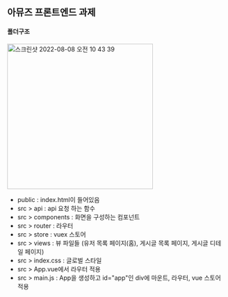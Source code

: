 ## 아뮤즈 프론트엔드 과제

#### 폴더구조
<img width="335" alt="스크린샷 2022-08-08 오전 10 43 39" src="https://user-images.githubusercontent.com/110370264/183322411-9f7417b5-44d4-4fd3-8c7c-c2df8aef553c.png">

  * public : index.html이 들어있음 
  * src > api : api 요청 하는 함수
  * src > components : 화면을 구성하는 컴포넌트
  * src > router : 라우터 
  * src > store : vuex 스토어
  * src > views : 뷰 파일들 (유저 목록 페이지(홈), 게시글 목록 페이지, 게시글 디테일 페이지) 
  * src > index.css : 글로벌 스타일
  * src > App.vue에서 라우터 적용
  * src > main.js : App을 생성하고 id="app"인 div에 마운트, 라우터, vue 스토어 적용 
